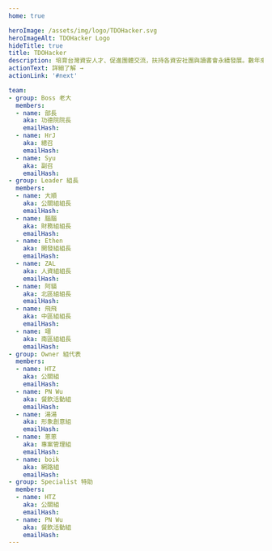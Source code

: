 ```yaml
---
home: true

heroImage: /assets/img/logo/TDOHacker.svg
heroImageAlt: TDOHacker Logo
hideTitle: true
title: TDOHacker
description: 培育台灣資安人才、促進團體交流，扶持各資安社團與讀書會永續發展。數年來舉辦數十場講座，協助多個社團與教育單位舉辦各項活動，完成多個資安教育平台專案。2016 年開始舉辦 TDOH ­PIPE、Conf等大型活動，致力打造更完善的資安學習環境。
actionText: 詳細了解 →
actionLink: '#next'

team:
- group: Boss 老大
  members:
  - name: 部長
    aka: 功德院院長
    emailHash:
  - name: HrJ
    aka: 總召
    emailHash:
  - name: Syu
    aka: 副召
    emailHash:
- group: Leader 組長
  members:
  - name: 大順
    aka: 公關組組長
    emailHash:
  - name: 腦腦
    aka: 財務組組長
    emailHash:
  - name: Ethen
    aka: 開發組組長
    emailHash:
  - name: ZAL
    aka: 人資組組長
    emailHash:
  - name: 阿貓
    aka: 北區組組長
    emailHash:
  - name: 飛飛
    aka: 中區組組長
    emailHash:
  - name: 翊
    aka: 南區組組長
    emailHash:
- group: Owner 組代表
  members:
  - name: HTZ
    aka: 公關組
    emailHash:
  - name: PN Wu
    aka: 餐飲活動組
    emailHash:
  - name: 湯湯
    aka: 形象創意組
    emailHash:
  - name: 蔥蔥
    aka: 專案管理組
    emailHash:
  - name: boik
    aka: 網路組
    emailHash:
- group: Specialist 特助
  members:
  - name: HTZ
    aka: 公關組
    emailHash:
  - name: PN Wu
    aka: 餐飲活動組
    emailHash:
---
```

